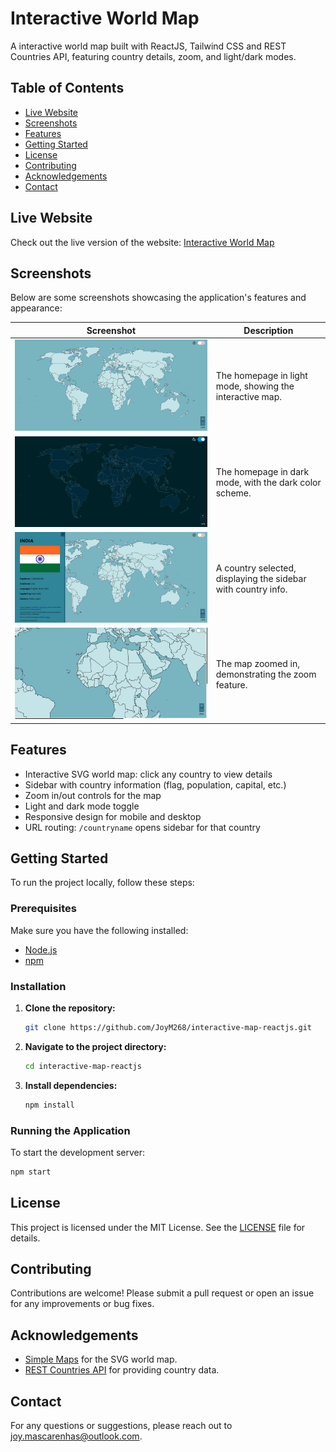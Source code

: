 # Interactive World Map

A interactive world map built with ReactJS, Tailwind CSS and REST Countries API, featuring country details, zoom, and light/dark modes.

## Table of Contents

- [Live Website](#live-website)
- [Screenshots](#screenshots)
- [Features](#features)
- [Getting Started](#getting-started)
- [License](#license)
- [Contributing](#contributing)
- [Acknowledgements](#acknowledgements)
- [Contact](#contact)

## Live Website

Check out the live version of the website: [Interactive World Map](https://interactive-map-reactjs.vercel.app/)

## Screenshots

Below are some screenshots showcasing the application's features and appearance:

| Screenshot         | Description                                 |
|--------------------|---------------------------------------------|
| ![Light Mode](https://github.com/JoyM268/interactive-map-reactjs/blob/main/images/light_mode.png) | The homepage in light mode, showing the interactive map. |
| ![Dark Mode](https://github.com/JoyM268/interactive-map-reactjs/blob/main/images/dark_mode.png)   | The homepage in dark mode, with the dark color scheme.   |
| ![Side Bar](https://github.com/JoyM268/interactive-map-reactjs/blob/main/images/sidebar.png) | A country selected, displaying the sidebar with country info. |
| ![Zoom](https://github.com/JoyM268/interactive-map-reactjs/blob/main/images/zoom.png) | The map zoomed in, demonstrating the zoom feature. |



## Features

- Interactive SVG world map: click any country to view details
- Sidebar with country information (flag, population, capital, etc.)
- Zoom in/out controls for the map
- Light and dark mode toggle
- Responsive design for mobile and desktop
- URL routing: `/countryname` opens sidebar for that country

## Getting Started

To run the project locally, follow these steps:

### Prerequisites

Make sure you have the following installed:

-   [Node.js](https://nodejs.org/)
-   [npm](https://www.npmjs.com/)

### Installation

1. **Clone the repository:**

    ```bash
    git clone https://github.com/JoyM268/interactive-map-reactjs.git
    ```

2. **Navigate to the project directory:**

    ```bash
    cd interactive-map-reactjs
    ```

3. **Install dependencies:**
    ```bash
    npm install
    ```

### Running the Application

To start the development server:

```bash
npm start
```

## License

This project is licensed under the MIT License. See the [LICENSE](https://github.com/JoyM268/interactive-map-reactjs/blob/main/LICENSE) file for details.

## Contributing

Contributions are welcome! Please submit a pull request or open an issue for any improvements or bug fixes.

## Acknowledgements

-   [Simple Maps](https://simplemaps.com/) for the SVG world map.
-   [REST Countries API](https://restcountries.com/) for providing country data.

## Contact

For any questions or suggestions, please reach out to [joy.mascarenhas@outlook.com](mailto:joy.mascarenhas@outlook.com).
